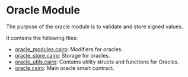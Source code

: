 # Oracle Module

The purpose of the oracle module is to validate and store signed values.

It contains the following files:

- [oracle_modules.cairo](https://github.com/keep-starknet-strange/gojo/blob/main/src/oracle/oracle_modules.cairo): Modifiers for oracles.
- [oracle_store.cairo](https://github.com/keep-starknet-strange/gojo/blob/main/src/oracle/oracle_modules.cairo): Storage for oracles.
- [oracle_utils.cairo](https://github.com/keep-starknet-strange/gojo/blob/main/src/oracle/oracle_utils.cairo): Contains utility structs and functions for Oracles.
- [oracle.cairo](https://github.com/keep-starknet-strange/gojo/blob/main/src/oracle/oracle_modules.cairo): Main oracle smart contract.
